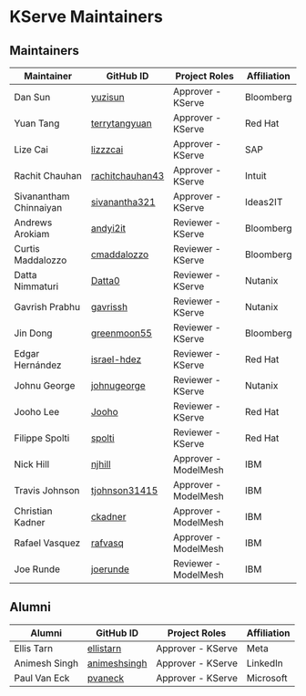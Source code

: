 # KServe Maintainers

## Maintainers

| Maintainer             | GitHub ID                                             | Project Roles        | Affiliation |
|------------------------|-------------------------------------------------------|----------------------|-------------|
| Dan Sun                | [yuzisun](https://github.com/yuzisun)                 | Approver - KServe    | Bloomberg   |
| Yuan Tang              | [terrytangyuan](https://github.com/terrytangyuan)     | Approver - KServe    | Red Hat     |
| Lize Cai               | [lizzzcai](https://github.com/lizzzcai)               | Approver - KServe    | SAP         |
| Rachit Chauhan         | [rachitchauhan43](https://github.com/rachitchauhan43) | Approver - KServe    | Intuit      |
| Sivanantham Chinnaiyan | [sivanantha321](https://github.com/sivanantha321)     | Approver - KServe    | Ideas2IT    |
| Andrews Arokiam        | [andyi2it](https://github.com/andyi2it)               | Reviewer - KServe    | Bloomberg   |
| Curtis Maddalozzo      | [cmaddalozzo](https://github.com/cmaddalozzo)         | Reviewer - KServe    | Bloomberg   |
| Datta Nimmaturi        | [Datta0](https://github.com/Datta0)                   | Reviewer - KServe    | Nutanix     |
| Gavrish Prabhu         | [gavrissh](https://github.com/gavrissh)               | Reviewer - KServe    | Nutanix     |
| Jin Dong               | [greenmoon55](https://github.com/greenmoon55)         | Reviewer - KServe    | Bloomberg   |
| Edgar Hernández        | [israel-hdez](https://github.com/israel-hdez)         | Reviewer - KServe    | Red Hat     |
| Johnu George           | [johnugeorge](https://github.com/johnugeorge)         | Reviewer - KServe    | Nutanix     |
| Jooho Lee              | [Jooho](https://github.com/Jooho)                     | Reviewer - KServe    | Red Hat     |
| Filippe Spolti         | [spolti](https://github.com/spolti)                   | Reviewer - KServe    | Red Hat     |
| Nick Hill              | [njhill](https://github.com/njhill)                   | Approver - ModelMesh | IBM         |
| Travis Johnson         | [tjohnson31415](https://github.com/tjohnson31415)     | Approver - ModelMesh | IBM         |
| Christian Kadner       | [ckadner](https://github.com/ckadner)                 | Approver - ModelMesh | IBM         |
| Rafael Vasquez         | [rafvasq](https://github.com/rafvasq)                 | Approver - ModelMesh | IBM         |
| Joe Runde              | [joerunde](https://github.com/joerunde)               | Reviewer - ModelMesh | IBM         |


## Alumni

| Alumni        | GitHub ID                                       | Project Roles     | Affiliation |
|---------------|-------------------------------------------------|-------------------|-------------|
| Ellis Tarn    | [ellistarn](https://github.com/ellistarn)       | Approver - KServe | Meta        |
| Animesh Singh | [animeshsingh](https://github.com/animeshsingh) | Approver - KServe | LinkedIn    |
| Paul Van Eck  | [pvaneck](https://github.com/pvaneck)           | Approver - KServe | Microsoft   |
